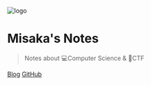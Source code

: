 ![logo](https://cdn.jsdelivr.net/gh/AMDyesIntelno/blog_img/avatar.png ':size=100')

# Misaka's Notes

>Notes about 💻Computer Science & 🚩CTF

[Blog](https://misaka.gq)
[GitHub](https://github.com/AMDyesIntelno)